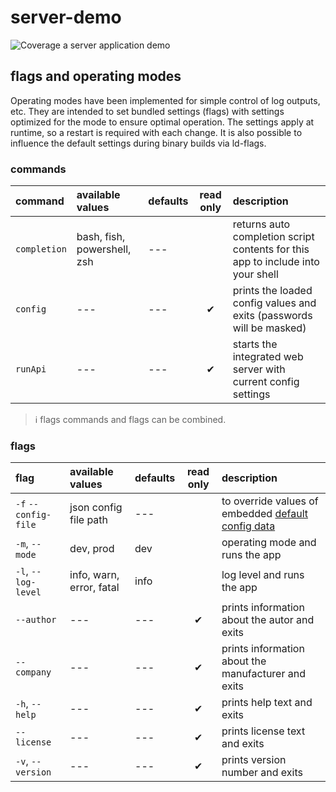 # server-demo
![Coverage](https://img.shields.io/badge/Coverage-79.9%25-brightgreen)
a server application demo


## flags and operating modes

Operating modes have been implemented for simple control of log outputs, etc. They are intended to set bundled settings (flags) with settings optimized for the mode to ensure optimal operation. The settings apply at runtime, so a restart is required with each change. It is also possible to influence the default settings during binary builds via ld-flags.

### commands

| command      | available values            | defaults | read only | description                                                                     |
| :----------- | :-------------------------- | :------- | :-------: | :------------------------------------------------------------------------------ |
| `completion` | bash, fish, powershell, zsh | ---      |           | returns auto completion script contents for this app to include into your shell |
| `config`     | ---                         | ---      |     ✔     | prints the loaded config values and exits (passwords will be masked)            |
| `runApi`     | ---                         | ---      |     ✔     | starts the integrated web server with current config settings                   |

> ℹ︎ flags commands and flags can be combined.

### flags 

| flag                 | available values         | defaults | read only | description                                                              |
| :------------------- | :----------------------- | :------- | :-------: | :----------------------------------------------------------------------- |
| `-f` `--config-file` | json config file path    | ---      |           | to override values of embedded [default config data](config/config.json) |
| `-m`, `--mode`       | dev, prod                | dev      |           | operating mode and runs the app                                          |
| `-l`, `--log-level`  | info, warn, error, fatal | info     |           | log level and runs the app                                               |
| `--author`           | ---                      | ---      |     ✔     | prints information about the autor and exits                             |
| `--company`          | ---                      | ---      |     ✔     | prints information about the manufacturer and exits                      |
| `-h`, `--help`       | ---                      | ---      |     ✔     | prints help text and exits                                               |
| `--license`          | ---                      | ---      |     ✔     | prints license text and exits                                            |
| `-v`, `--version`    | ---                      | ---      |     ✔     | prints version number and exits                                          |

